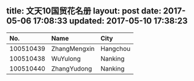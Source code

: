 title: 文天10国贸花名册
layout: post
date: 2017-05-06 17:08:33
updated: 2017-05-10 17:38:23
---
| No.      | Name   | City   |
|:-----------|:-------|:-----------|
| 100510439 |ZhangMengxin  | Hangchou  |
| 100510438 |WuYulong| Nanking |
| 100510440 |ZhangYudong| Nanking |
